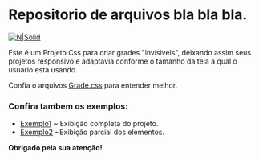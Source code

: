 # Repositorio de arquivos bla bla bla.

[![N|Solid](https://i.imgur.com/mF9AKO0.png)](https://www.paypal.com/cgi-bin/webscr?cmd=_donations&business=fabinhoec2210@gmail.com&item_name=F%C3%A1bio&currency_code=BRL)

Este é um Projeto Css para criar grades "invisiveis", deixando assim seus projetos responsivo e adaptavia conforme o tamanho da tela a qual o usuario esta usando.

Confia o arquivos [Grade.css](/grade.css) para entender melhor.

### Confira tambem os exemplos:
- [Exemplo1](/exemplos/exemplo1.html) ~ Exibição completa do projeto.
- [Exemplo2](/exemplos/exemplo1.html) ~Exibição parcial dos elementos.

**Obrigado pela sua atenção!**
